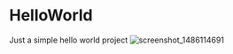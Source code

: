 # HelloWorld
Just a simple hello world project
![screenshot_1486114691](https://cloud.githubusercontent.com/assets/6491264/22586427/a5bb69a8-ea37-11e6-84da-6a8dc6c3c232.png)
